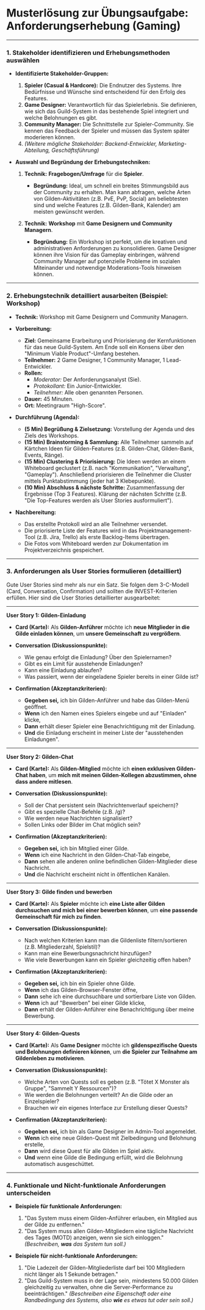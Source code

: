 # **Musterlösung zur Übungsaufgabe: Anforderungserhebung (Gaming)**

---

### **1. Stakeholder identifizieren und Erhebungsmethoden auswählen**

*   **Identifizierte Stakeholder-Gruppen:**
    1.  **Spieler (Casual & Hardcore):** Die Endnutzer des Systems. Ihre Bedürfnisse und Wünsche sind entscheidend für den Erfolg des Features.
    2.  **Game Designer:** Verantwortlich für das Spielerlebnis. Sie definieren, wie sich das Guild-System in das bestehende Spiel integriert und welche Belohnungen es gibt.
    3.  **Community Manager:** Die Schnittstelle zur Spieler-Community. Sie kennen das Feedback der Spieler und müssen das System später moderieren können.
    4.  *(Weitere mögliche Stakeholder: Backend-Entwickler, Marketing-Abteilung, Geschäftsführung)*

*   **Auswahl und Begründung der Erhebungstechniken:**

    1.  **Technik:** **Fragebogen/Umfrage** für die **Spieler**.
        *   **Begründung:** Ideal, um schnell ein breites Stimmungsbild aus der Community zu erhalten. Man kann abfragen, welche Arten von Gilden-Aktivitäten (z.B. PvE, PvP, Social) am beliebtesten sind und welche Features (z.B. Gilden-Bank, Kalender) am meisten gewünscht werden.

    2.  **Technik:** **Workshop** mit **Game Designern und Community Managern**.
        *   **Begründung:** Ein Workshop ist perfekt, um die kreativen und administrativen Anforderungen zu konsolidieren. Game Designer können ihre Vision für das Gameplay einbringen, während Community Manager auf potenzielle Probleme im sozialen Miteinander und notwendige Moderations-Tools hinweisen können.

---

### **2. Erhebungstechnik detailliert ausarbeiten (Beispiel: Workshop)**

*   **Technik:** Workshop mit Game Designern und Community Managern.

*   **Vorbereitung:**
    *   **Ziel:** Gemeinsame Erarbeitung und Priorisierung der Kernfunktionen für das neue Guild-System. Am Ende soll ein Konsens über den "Minimum Viable Product"-Umfang bestehen.
    *   **Teilnehmer:** 2 Game Designer, 1 Community Manager, 1 Lead-Entwickler.
    *   **Rollen:**
        *   *Moderator:* Der Anforderungsanalyst (Sie).
        *   *Protokollant:* Ein Junior-Entwickler.
        *   *Teilnehmer:* Alle oben genannten Personen.
    *   **Dauer:** 45 Minuten.
    *   **Ort:** Meetingraum "High-Score".

*   **Durchführung (Agenda):**
    *   **(5 Min) Begrüßung & Zielsetzung:** Vorstellung der Agenda und des Ziels des Workshops.
    *   **(15 Min) Brainstorming & Sammlung:** Alle Teilnehmer sammeln auf Kärtchen Ideen für Gilden-Features (z.B. Gilden-Chat, Gilden-Bank, Events, Ränge).
    *   **(15 Min) Clustering & Priorisierung:** Die Ideen werden an einem Whiteboard geclustert (z.B. nach "Kommunikation", "Verwaltung", "Gameplay"). Anschließend priorisieren die Teilnehmer die Cluster mittels Punktabstimmung (jeder hat 3 Klebepunkte).
    *   **(10 Min) Abschluss & nächste Schritte:** Zusammenfassung der Ergebnisse (Top 3 Features). Klärung der nächsten Schritte (z.B. "Die Top-Features werden als User Stories ausformuliert").

*   **Nachbereitung:**
    *   Das erstellte Protokoll wird an alle Teilnehmer versendet.
    *   Die priorisierte Liste der Features wird in das Projektmanagement-Tool (z.B. Jira, Trello) als erste Backlog-Items übertragen.
    *   Die Fotos vom Whiteboard werden zur Dokumentation im Projektverzeichnis gespeichert.

---

### **3. Anforderungen als User Stories formulieren (detailliert)**

Gute User Stories sind mehr als nur ein Satz. Sie folgen dem 3-C-Modell (Card, Conversation, Confirmation) und sollten die INVEST-Kriterien erfüllen. Hier sind die User Stories detaillierter ausgearbeitet:

---
**User Story 1: Gilden-Einladung**

*   **Card (Karte):** Als **Gilden-Anführer** möchte ich **neue Mitglieder in die Gilde einladen können**, um **unsere Gemeinschaft zu vergrößern**.

*   **Conversation (Diskussionspunkte):**
    *   Wie genau erfolgt die Einladung? Über den Spielernamen?
    *   Gibt es ein Limit für ausstehende Einladungen?
    *   Kann eine Einladung ablaufen?
    *   Was passiert, wenn der eingeladene Spieler bereits in einer Gilde ist?

*   **Confirmation (Akzeptanzkriterien):**
    *   **Gegeben sei,** ich bin Gilden-Anführer und habe das Gilden-Menü geöffnet.
    *   **Wenn** ich den Namen eines Spielers eingebe und auf "Einladen" klicke,
    *   **Dann** erhält dieser Spieler eine Benachrichtigung mit der Einladung.
    *   **Und** die Einladung erscheint in meiner Liste der "ausstehenden Einladungen".

---
**User Story 2: Gilden-Chat**

*   **Card (Karte):** Als **Gilden-Mitglied** möchte ich **einen exklusiven Gilden-Chat haben**, um **mich mit meinen Gilden-Kollegen abzustimmen, ohne dass andere mitlesen**.

*   **Conversation (Diskussionspunkte):**
    *   Soll der Chat persistent sein (Nachrichtenverlauf speichern)?
    *   Gibt es spezielle Chat-Befehle (z.B. /g)?
    *   Wie werden neue Nachrichten signalisiert?
    *   Sollen Links oder Bilder im Chat möglich sein?

*   **Confirmation (Akzeptanzkriterien):**
    *   **Gegeben sei,** ich bin Mitglied einer Gilde.
    *   **Wenn** ich eine Nachricht in den Gilden-Chat-Tab eingebe,
    *   **Dann** sehen alle anderen online befindlichen Gilden-Mitglieder diese Nachricht.
    *   **Und** die Nachricht erscheint nicht in öffentlichen Kanälen.

---
**User Story 3: Gilde finden und bewerben**

*   **Card (Karte):** Als **Spieler** möchte ich **eine Liste aller Gilden durchsuchen und mich bei einer bewerben können**, um **eine passende Gemeinschaft für mich zu finden**.

*   **Conversation (Diskussionspunkte):**
    *   Nach welchen Kriterien kann man die Gildenliste filtern/sortieren (z.B. Mitgliederzahl, Spielstil)?
    *   Kann man eine Bewerbungsnachricht hinzufügen?
    *   Wie viele Bewerbungen kann ein Spieler gleichzeitig offen haben?

*   **Confirmation (Akzeptanzkriterien):**
    *   **Gegeben sei,** ich bin ein Spieler ohne Gilde.
    *   **Wenn** ich das Gilden-Browser-Fenster öffne,
    *   **Dann** sehe ich eine durchsuchbare und sortierbare Liste von Gilden.
    *   **Wenn** ich auf "Bewerben" bei einer Gilde klicke,
    *   **Dann** erhält der Gilden-Anführer eine Benachrichtigung über meine Bewerbung.

---
**User Story 4: Gilden-Quests**

*   **Card (Karte):** Als **Game Designer** möchte ich **gildenspezifische Quests und Belohnungen definieren können**, um **die Spieler zur Teilnahme am Gildenleben zu motivieren**.

*   **Conversation (Diskussionspunkte):**
    *   Welche Arten von Quests soll es geben (z.B. "Tötet X Monster als Gruppe", "Sammelt Y Ressourcen")?
    *   Wie werden die Belohnungen verteilt? An die Gilde oder an Einzelspieler?
    *   Brauchen wir ein eigenes Interface zur Erstellung dieser Quests?

*   **Confirmation (Akzeptanzkriterien):**
    *   **Gegeben sei,** ich bin als Game Designer im Admin-Tool angemeldet.
    *   **Wenn** ich eine neue Gilden-Quest mit Zielbedingung und Belohnung erstelle,
    *   **Dann** wird diese Quest für alle Gilden im Spiel aktiv.
    *   **Und** wenn eine Gilde die Bedingung erfüllt, wird die Belohnung automatisch ausgeschüttet.

---

### **4. Funktionale und Nicht-funktionale Anforderungen unterscheiden**

*   **Beispiele für funktionale Anforderungen:**
    1.  "Das System muss einem Gilden-Anführer erlauben, ein Mitglied aus der Gilde zu entfernen."
    2.  "Das System muss allen Gilden-Mitgliedern eine tägliche Nachricht des Tages (MOTD) anzeigen, wenn sie sich einloggen."
    *(Beschreiben, **was** das System tun soll.)*

*   **Beispiele für nicht-funktionale Anforderungen:**
    1.  "Die Ladezeit der Gilden-Mitgliederliste darf bei 100 Mitgliedern nicht länger als 1 Sekunde betragen."
    2.  "Das Guild-System muss in der Lage sein, mindestens 50.000 Gilden gleichzeitig zu verwalten, ohne die Server-Performance zu beeinträchtigen."
    *(Beschreiben eine Eigenschaft oder eine Randbedingung des Systems, also **wie** es etwas tut oder sein soll.)*
